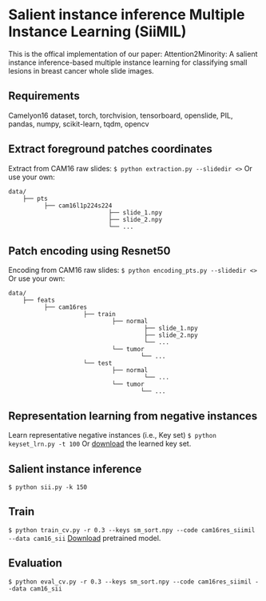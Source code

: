 # Salient instance inference Multiple Instance Learning (SiiMIL)
This is the offical implementation of our paper: Attention2Minority: A salient instance inference-based multiple instance learning for classifying small lesions in breast cancer whole slide images.

## Requirements
Camelyon16 dataset, torch, torchvision, tensorboard, openslide, PIL, pandas, numpy, scikit-learn, tqdm, opencv

## Extract foreground patches coordinates
Extract from CAM16 raw slides:
```$ python extraction.py --slidedir <>```
Or use your own:
```
data/
    ├── pts
          ├── cam16l1p224s224
                            ├── slide_1.npy
                            ├── slide_2.npy
                            └── ...
```

## Patch encoding using Resnet50
Encoding from CAM16 raw slides:
```$ python encoding_pts.py --slidedir <>```
Or use your own:
```
data/
    ├── feats
          ├── cam16res
                     ├── train
                             ├── normal
                                      ├── slide_1.npy
                                      ├── slide_2.npy
                                      └── ...
                             └── tumor
                                     └── ...
                     └── test
                             ├── normal
                                      └── ...
                             └── tumor
                                     └── ...
```      

## Representation learning from negative instances
Learn representative negative instances (i.e., Key set)
```$ python keyset_lrn.py -t 100```
Or [download](https://drive.google.com/file/d/1jfNuKoPyWypryKbcWOKzODoIougw1byy/view?usp=share_link) the learned key set.


## Salient instance inference
```$ python sii.py -k 150```

## Train
```$ python train_cv.py -r 0.3 --keys sm_sort.npy --code cam16res_siimil --data cam16_sii```
[Download](https://drive.google.com/file/d/1SqsOrj2vO0MEQycSKm_sh3Y32FnDhGbt/view?usp=share_link) pretrained model.

## Evaluation
```$ python eval_cv.py -r 0.3 --keys sm_sort.npy --code cam16res_siimil --data cam16_sii```
